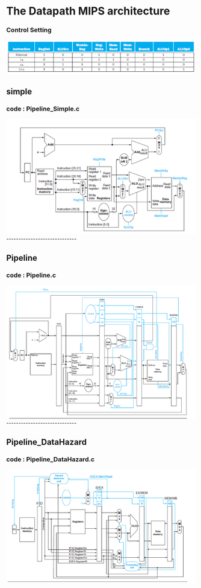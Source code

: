 # The Datapath MIPS architecture

### Control Setting
<img src="./picture/set.png" >

## simple
### code : Pipeline_Simple.c
<img src="./picture/simple.png" >
-----------------------------

## Pipeline
### code : Pipeline.c
<img src="./picture/pipeline.png" >
-----------------------------

## Pipeline_DataHazard
### code : Pipeline_DataHazard.c
<img src="./picture/datahazard.png">
